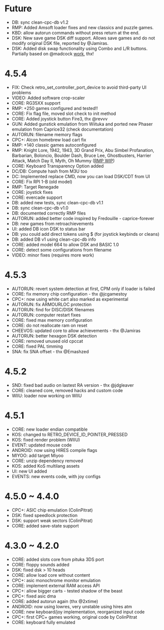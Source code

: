 # Future
- DB: sync clean-cpc-db v1.2
- RMP: Added Amsoft loader fixes and new classics and puzzle games.
- KBD: allow autorun commands without press return at the end.
- DSK: New save game DSK diff support. Allows save games and do not modify original DSK file, reported by @Jamiras.
- DSK: Added disk swap functionality using Combo and L/R buttons. Partially based on @madcock [work](https://github.com/libretro/libretro-cap32/commit/a7f6f74c0467051a67e6203e200213658173a08a), thx!

# 4.5.4
- FIX: Check retro_set_controller_port_device to avoid third-party UI problems
- VIDEO: Added software crop-scaler
- CORE: RG35XX support
- RMP: +250 games configured and tested!!
- CORE: Fix flag file, moved slot check to init method
- CORE: Added joystick button Fire3, thx @revvv
- GUN: Added gunstick emulation from Wiituka and ported new Phaser emulation from Caprice32 (check documentation)
- AUTORUN: filename memory flags
- CPC+: Alcon homebrew load cart fix
- RMP: +140 classic games autoconfigured
- RMP: Knight Lore, 1942, 1943, 3D Grand Prix, Abu Simbel Profanation, Barbarian, Boloncio, Boulder Dash, Bruce Lee, Ghostbusters, Harrier Attack, Match Day II, Myth, Oh Mummy ([RMP WIP](https://github.com/libretro/libretro-cap32/wiki/RMP:-Done))
- CORE: Keyboard Transparency Option added
- DC/DB: Compute hash from M3U too
- DC: Implemented replace CMD, now you can load DSK/CDT from UI
- CORE: Fix RPI 1-B (old model)
- RMP: Target Renegade
- CORE: joystick fixes
- CORE: evercade support
- DB: added new tests, sync clean-cpc-db v1.1
- DB: sync clean-cpc-db v1.0
- DB: documented correctly RMP files
- AUTORUN: added better code inspired by Fredouille - caprice-forever
- DB: new games from retroachievements
- UI: added DB icon DSK to status bar
- DB: you could add direct tokens using $ (for joystick keybinds or cleans)
- DB: added DB v1 using clean-cpc-db info
- CORE: added model 664 to allow DSK and BASIC 1.0
- CORE: detect some configurations from filename
- VIDEO: minor fixes (requires more work)

# 4.5.3
- AUTORUN: revert system detection at first, CPM only if loader is failed
- CORE: fix memory chip configuration - thx @jcgamestoy
- CPC+: now using white cart also marked as experimental
- AUTORUN: fix ARMOURLOC protection
- AUTORUN: find for DISC/DISK filenames
- AUTORUN: computer restart fixes
- CORE: fixed max memory configuration
- CORE: do not reallocate ram on reset
- CHEEVOS: updated core to allow achievements - thx @Jamiras
- AUTORUN: better hexagon DSK detection
- CORE: removed unused old cpccat
- CORE: fixed PAL timming
- SNA: fix SNA offset - thx @Emashzed

# 4.5.2
- SND: fixed bad audio on lastest RA version - thx @jdgleaver
- CORE: cleaned core, removed hacks and custom code
- WIIU: loader now working on WIIU

# 4.5.1
- CORE: new loader endian compatible
- KOS: changed to RETRO_DEVICE_ID_POINTER_PRESSED
- KOS: fixed render problem (WIIU)
- EVENT: updated mouse code
- ANDROID: now using HIRES compile flags
- MIYOO: add target Miyoo
- CORE: unzip dependency removed
- KOS: added KoS multilang assets
- UI: new UI added
- EVENTS: new events code, with joy configs

# 4.5.0 ~ 4.4.0
- CPC+: ASIC chip emulation (ColinPitrat)
- DSK: fixed speedlock protection
- DSK: support weak sectors (ColinPitrat)
- CORE: added save-state support

# 4.3.0 ~ 4.2.0
- CORE: added slots core from pituka 3DS port
- CORE: floppy sounds added
- DSK: fixed dsk > 10 heads
- CORE: allow load core without content
- CPC+: asic monochrome monitor emulation
- CORE: implement external RAM access API
- CPC+: allow bigger carts - tested shadow of the beast
- CPC+: fixed asic dma
- CORE: added autorun again (thx @2xtime)
- ANDROID: now using lowres, very unstable using hires atm
- CORE: new keyboard/joy implementation, reorganized input code
- CPC+: first CPC+ games working, original code by ColinPitrat
- CORE: keyboard fully emulated
